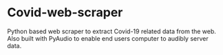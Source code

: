 # Covid-web-scraper
Python based web scraper to extract Covid-19 related data from the web. 
Also built with PyAudio to enable end users computer to audibly server data.
